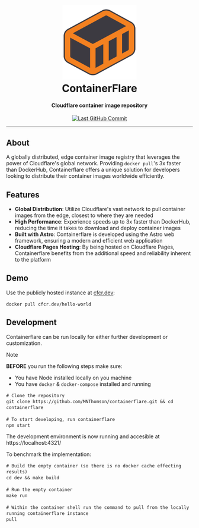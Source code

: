 <!-- markdownlint-disable MD033 MD013 -->
<h1 align="center">
    <a href="https://github.com/MNThomson/containerflare">
        <img src=src/public/favicon.svg alt="Containerflare Logo" width="200">
    </a>
    <br>
        ContainerFlare
    <br>
</h1>
<h4 align="center">
    Cloudflare container image repository
</h4>
<p align="center">
    <a href="https://github.com/MNThomson/containerflare/commits">
        <img
            src="https://img.shields.io/github/last-commit/MNThomson/containerflare?style=for-the-badge"
            alt="Last GitHub Commit"
        >
    </a>
</p>
<!-- markdownlint-enable -->

---

<!-- markdownlint-disable-next-line MD002 -->

## About

A globally distributed, edge container image registry that leverages the power of Cloudflare's global network. Providing `docker pull`'s 3x faster than DockerHub, Containerflare offers a unique solution for developers looking to distribute their container images worldwide efficiently.

## Features

- **Global Distribution**: Utilize Cloudflare's vast network to pull container images from the edge, closest to where they are needed
- **High Performance**: Experience speeds up to 3x faster than DockerHub, reducing the time it takes to download and deploy container images
- **Built with Astro**: Containerflare is developed using the Astro web framework, ensuring a modern and efficient web application
- **Cloudflare Pages Hosting**: By being hosted on Cloudflare Pages, Containerflare benefits from the additional speed and reliability inherent to the platform

## Demo

Use the publicly hosted instance at [cfcr.dev](https://cfcr.dev):

```console
docker pull cfcr.dev/hello-world
```

## Development

Containerflare can be run locally for either further development or customization.

> [!NOTE]
> **BEFORE** you run the following steps make sure:
> - You have Node installed locally on you machine
> - You have `docker` & `docker-compose` installed and running

```shell
# Clone the repository
git clone https://github.com/MNThomson/containerflare.git && cd containerflare

# To start developing, run containerflare
npm start
```

The development environment is now running and accesible at https://localhost:4321/

To benchmark the implementation:

```shell
# Build the empty container (so there is no docker cache effecting results)
cd dev && make build

# Run the empty container
make run

# Within the container shell run the command to pull from the locally running containerflare instance
pull
```
